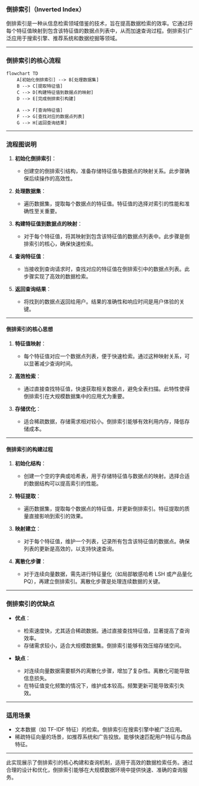 ### **倒排索引（Inverted Index）**

倒排索引是一种从信息检索领域借鉴的技术，旨在提高数据检索的效率。它通过将每个特征值映射到包含该特征值的数据点列表中，从而加速查询过程。倒排索引广泛应用于搜索引擎、推荐系统和数据挖掘等领域。

---

### **倒排索引的核心流程**
```mermaid
flowchart TD
    A[初始化倒排索引] --> B[处理数据集]
    B --> C[提取特征值]
    C --> D[构建特征值到数据点的映射]
    D --> E[完成倒排索引构建]

    A --> F[查询特征值]
    F --> G[查找对应的数据点列表]
    G --> H[返回查询结果]
```

---
### 流程图说明

1. **初始化倒排索引**：
   - 创建空的倒排索引结构，准备存储特征值与数据点的映射关系。此步骤确保后续操作的高效性。

2. **处理数据集**：
   - 遍历数据集，提取每个数据点的特征值。特征值的选择对索引的性能和准确性至关重要。

3. **构建特征值到数据点的映射**：
   - 对于每个特征值，将其映射到包含该特征值的数据点列表中。此步骤是倒排索引的核心，确保快速检索。

4. **查询特征值**：
   - 当接收到查询请求时，查找对应的特征值在倒排索引中的数据点列表。此步骤实现了高效的数据检索。

5. **返回查询结果**：
   - 将找到的数据点返回给用户。结果的准确性和响应时间是用户体验的关键。

---

#### **倒排索引的核心思想**

1. **特征值映射**：
   - 每个特征值对应一个数据点列表，便于快速检索。通过这种映射关系，可以显著减少查询时间。

2. **高效检索**：
   - 通过直接查找特征值，快速获取相关数据点，避免全表扫描。此特性使得倒排索引在大规模数据集中的应用尤为重要。

3. **存储优化**：
   - 适合稀疏数据，存储需求相对较小。倒排索引能够有效利用内存，降低存储成本。

---

#### **倒排索引的构建过程**

1. **初始化结构**：
   - 创建一个空的字典或哈希表，用于存储特征值与数据点的映射。选择合适的数据结构可以提高索引的性能。

2. **特征提取**：
   - 遍历数据集，提取每个数据点的特征值，并更新倒排索引。特征提取的质量直接影响到索引的效果。

3. **映射建立**：
   - 对于每个特征值，维护一个列表，记录所有包含该特征值的数据点。确保列表的更新是高效的，以支持快速查询。

4. **离散化步骤**：
   - 对于连续向量数据，需先进行特征量化（如局部敏感哈希 LSH 或产品量化 PQ），再建立倒排索引。离散化步骤是处理连续数据的关键。

---

### **倒排索引的优缺点**

- **优点**：
  - 检索速度快，尤其适合稀疏数据。通过直接查找特征值，显著提高了查询效率。
  - 存储需求较小，适合大规模数据集。倒排索引能够有效压缩存储空间。

- **缺点**：
  - 对连续向量数据需要额外的离散化步骤，增加了复杂性。离散化可能导致信息损失。
  - 在特征值变化频繁的情况下，维护成本较高。频繁更新可能导致索引失效。

---

### **适用场景**

- 文本数据（如 TF-IDF 特征）的检索。倒排索引在搜索引擎中被广泛应用。
- 稀疏特征向量的场景，如推荐系统和广告投放。能够快速匹配用户特征与商品特征。

---

此实现展示了倒排索引的核心构建和查询机制，适用于高效的数据检索任务。通过合理的设计和优化，倒排索引能够在大规模数据环境中提供快速、准确的查询服务。